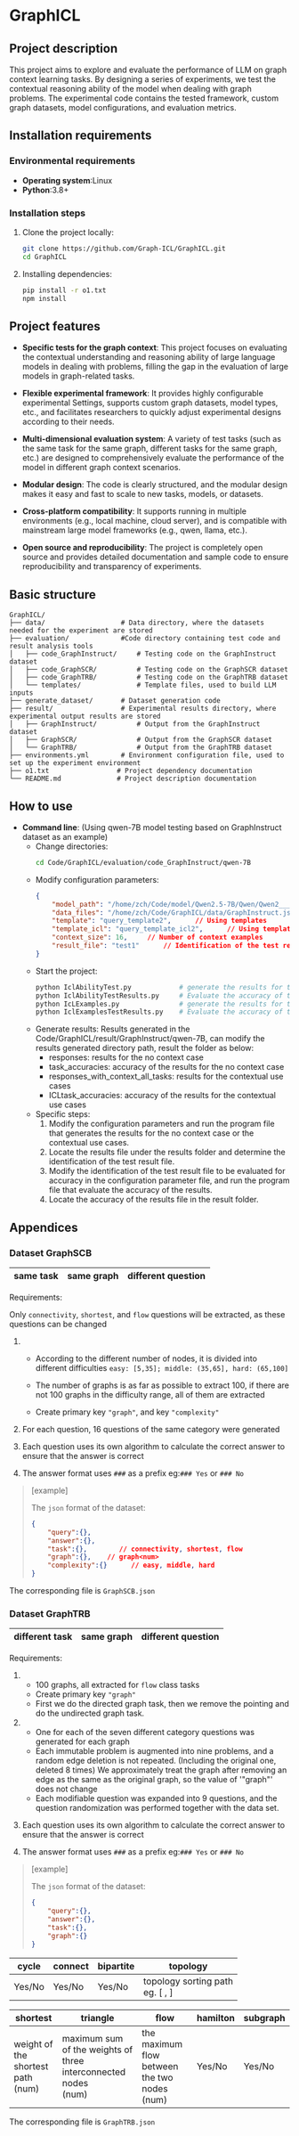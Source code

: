 # GraphICL

## Project description

This project aims to explore and evaluate the performance of LLM on graph context learning tasks. By designing a series of experiments, we test the contextual reasoning ability of the model when dealing with graph problems. The experimental code contains the tested framework, custom graph datasets, model configurations, and evaluation metrics.

## Installation requirements

### Environmental requirements

- **Operating system**:Linux
- **Python**:3.8+

### Installation steps

1. Clone the project locally:
    ```bash
    git clone https://github.com/Graph-ICL/GraphICL.git
    cd GraphICL
    ```

2. Installing dependencies:
    ```bash
    pip install -r o1.txt
    npm install
    ```

## Project features

- **Specific tests for the graph context**:
This project focuses on evaluating the contextual understanding and reasoning ability of large language models in dealing with problems, filling the gap in the evaluation of large models in graph-related tasks.

- **Flexible experimental framework**:
It provides highly configurable experimental Settings, supports custom graph datasets, model types, etc., and facilitates researchers to quickly adjust experimental designs according to their needs.

- **Multi-dimensional evaluation system**:
A variety of test tasks (such as the same task for the same graph, different tasks for the same graph, etc.) are designed to comprehensively evaluate the performance of the model in different graph context scenarios.

- **Modular design**:
The code is clearly structured, and the modular design makes it easy and fast to scale to new tasks, models, or datasets.

- **Cross-platform compatibility**:
It supports running in multiple environments (e.g., local machine, cloud server), and is compatible with mainstream large model frameworks (e.g., qwen, llama, etc.).

- **Open source and reproducibility**:
The project is completely open source and provides detailed documentation and sample code to ensure reproducibility and transparency of experiments.

## Basic structure
    GraphICL/
    ├── data/                   # Data directory, where the datasets needed for the experiment are stored
    ├── evaluation/             #Code directory containing test code and result analysis tools
    │   ├── code_GraphInstruct/     # Testing code on the GraphInstruct dataset
    │   ├── code_GraphSCR/          # Testing code on the GraphSCR dataset
    │   ├── code_GraphTRB/          # Testing code on the GraphTRB dataset
    │   └── templates/              # Template files, used to build LLM inputs
    ├── generate_dataset/       # Dataset generation code
    ├── result/                 # Experimental results directory, where experimental output results are stored
    │   ├── GraphInstruct/          # Output from the GraphInstruct dataset
    │   ├── GraphSCR/               # Output from the GraphSCR dataset
    │   └── GraphTRB/               # Output from the GraphTRB dataset
    ├── environments.yml        # Environment configuration file, used to set up the experiment environment
    ├── o1.txt                 # Project dependency documentation
    └── README.md              # Project description documentation

## How to use

- **Command line**:
    (Using qwen-7B model testing based on GraphInstruct dataset as an example)
    - Change directories:
        ```bash
        cd Code/GraphICL/evaluation/code_GraphInstruct/qwen-7B
        ```
    - Modify configuration parameters:
        ```json
        {
            "model_path": "/home/zch/Code/model/Qwen2.5-7B/Qwen/Qwen2___5-7B-Instruct",     // Model path
            "data_files": "/home/zch/Code/GraphICL/data/GraphInstruct.json",        // Dataset path
            "template": "query_template2",      // Using templates
            "template_icl": "query_template_icl2",      // Using templates
            "context_size": 16,     // Number of context examples
            "result_file": "test1"      // Identification of the test result file to be evaluated for accuracy
        }
        ```
    - Start the project:
        ```bash
        python IclAbilityTest.py            # generate the results for the no context case
        python IclAbilityTestResults.py     # Evaluate the accuracy of the results for the no context case
        python IcLExamples.py               # generate the results for the contextual use cases
        python IclExamplesTestResults.py    # Evaluate the accuracy of the results for the contextual use cases
        ```
    - Generate results:
        Results generated in the Code/GraphICL/result/GraphInstruct/qwen-7B, can modify the results generated directory path, result the folder as below:
        - responses: results for the no context case
        - task_accuracies: accuracy of the results for the no context case
        - responses_with_context_all_tasks: results for the contextual use cases
        - ICLtask_accuracies: accuracy of the results for the contextual use cases
    - Specific steps:
        1. Modify the configuration parameters and run the program file that generates the results for the no context case or the contextual use cases.
        2. Locate the results file under the results folder and determine the identification of the test result file.
        3. Modify the identification of the test result file to be evaluated for accuracy in the configuration parameter file, and run the program file that evaluate the accuracy of the results.
        4. Locate the accuracy of the results file in the result folder.

## Appendices

### Dataset GraphSCB

| same task | same graph | different question |
| --------- | ---------- | ----------------- |

Requirements:

Only `connectivity`, `shortest`, and `flow` questions will be extracted, as these questions can be changed
1. - According to the different number of nodes, it is divided into different difficulties
     `easy: [5,35]; middle: (35,65], hard: (65,100]`  
   - The number of graphs is as far as possible to extract 100, if there are not 100 graphs in the difficulty range, all of them are extracted
   
   - Create primary key `"graph"`, and key `"complexity"`
   
2. For each question, 16 questions of the same category were generated

3. Each question uses its own algorithm to calculate the correct answer to ensure that the answer is correct

4. The answer format uses `###` as a prefix
   eg:`### Yes` or `### No`

> [example]
>
> The `json` format of the dataset:
>
> ```json
> {
>     "query":{},
>     "answer":{},
>     "task":{},		// connectivity, shortest, flow
>     "graph":{},    // graph<num>
>     "complexity":{}      // easy, middle, hard
> }
> ```
>

The corresponding file is `GraphSCB.json`

### Dataset GraphTRB

| different task | same graph | different question |
| -------------- | ---------- | ------------------ |

Requirements:

1. - 100 graphs, all extracted for `flow` class tasks
   - Create primary key `"graph"`
   - First we do the directed graph task, then we remove the pointing and do the undirected graph task.

2. - One for each of the seven different category questions was generated for each graph
   - Each immutable problem is augmented into nine problems, and a random edge deletion is not repeated. (Including the original one, deleted 8 times)
    We approximately treat the graph after removing an edge as the same as the original graph, so the value of '"graph"' does not change
   - Each modifiable question was expanded into 9 questions, and the question randomization was performed together with the data set. 
   
3. Each question uses its own algorithm to calculate the correct answer to ensure that the answer is correct

4. The answer format uses `###` as a prefix
   eg:`### Yes` or `### No`

> [example]
>
> The `json` format of the dataset:
>
> ```json
> {
>     "query":{},
>     "answer":{},
>     "task":{},
>     "graph":{}
> }
> ```

| cycle  | connect | bipartite | topology                             |
| ------ | ------- | --------- | ------------------------------------ |
| Yes/No | Yes/No  | Yes/No    | topology sorting path<br />eg. [ , ] |

| shortest                               | triangle                                                     | flow                                              | hamilton | subgraph |
| -------------------------------------- | ------------------------------------------------------------ | ------------------------------------------------- | -------- | -------- |
| weight of the shortest path<br />(num) | maximum sum of the weights of three interconnected nodes<br />(num) | the maximum flow between the two nodes<br />(num) | Yes/No   | Yes/No   |

The corresponding file is `GraphTRB.json`
